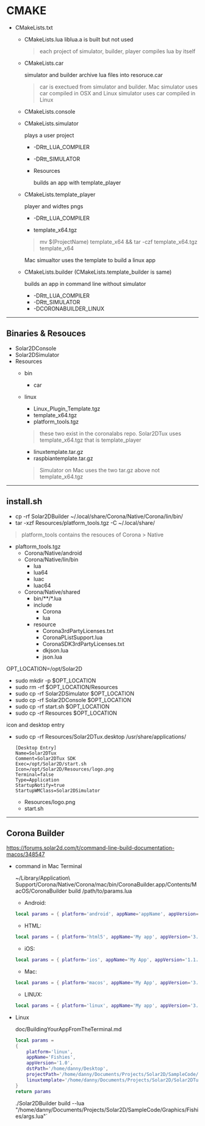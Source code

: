 # CMAKE

* CMakeLists.txt
	* CMakeLists.lua
		liblua.a is built but not used
		
		> each project of simulator, builder, player compiles lua by itself

	* CMakeLists.car

		simulator and builder archive lua files into resoruce.car

		> car is exectued from simulator and builder. Mac simulator uses car compiled in OSX and Linux simulator uses car compiled in Linux

	* CMakeLists.console
 
	* CMakeLists.simulator

		plays a user project

		* -DRtt_LUA_COMPILER
		* -DRtt_SIMULATOR
		* Resources

			builds an app with template_player

	* CMakeLists.template_player

		player and widtes pngs

		* -DRtt_LUA_COMPILER

		* 	template_x64.tgz

		> mv $(ProjectName) template_x64 && tar -czf template_x64.tgz template_x64

		Mac simualtor uses the template to build a linux app

	* CMakeLists.builder (CMakeLists.template_builder is same)

		builds an app in command line without simulator

		* -DRtt_LUA_COMPILER
		* -DRtt_SIMULATOR
		* -DCORONABUILDER_LINUX

---
## Binaries & Resouces

* Solar2DConsole
* Solar2DSimulator
* Resources
	* bin
		* car
	* linux
		* Linux_Plugin_Template.tgz
		* template_x64.tgz
		* platform_tools.tgz

		> these two exist in the coronalabs repo. Solar2DTux uses template_x64.tgz that is template_player

		* linuxtemplate.tar.gz 
		* raspbiantemplate.tar.gz

		> Simulator on Mac uses the two tar.gz above not template_x64.tgz
---
## install.sh 

* cp -rf Solar2DBuilder ~/.local/share/Corona/Native/Corona/lin/bin/
* tar -xzf Resources/platform_tools.tgz -C ~/.local/share/


> platform_tools contains the resouces of Corona > Native

* plaftorm_tools.tgz
	* Corona/Native/android
	* Corona/Native/lin/bin
		* lua
		* lua64
		* luac
		* luac64
	* Corona/Native/shared
		* bin/**/*.lua
		* include
			* Corona
			* lua
		* resource
			* Corona3rdPartyLicenses.txt
			* CoronaPListSupport.lua
			* CoronaSDK3rdPartyLicenses.txt
			* dkjson.lua
			* json.lua			


OPT_LOCATION=/opt/Solar2D

* sudo mkdir -p $OPT_LOCATION
* sudo rm -rf $OPT_LOCATION/Resources
* sudo cp -rf Solar2DSimulator $OPT_LOCATION
* sudo cp -rf Solar2DConsole $OPT_LOCATION
* sudo cp -rf start.sh $OPT_LOCATION
* sudo cp -rf Resources $OPT_LOCATION

icon and desktop entry

* sudo cp -rf Resources/Solar2DTux.desktop /usr/share/applications/

	```
	[Desktop Entry]
	Name=Solar2DTux
	Comment=Solar2DTux SDK
	Exec=/opt/Solar2D/start.sh
	Icon=/opt/Solar2D/Resources/logo.png
	Terminal=false
	Type=Application
	StartupNotify=true
	StartupWMClass=Solar2DSimulator
	```

	* Resources/logo.png
	* start.sh

----
## Corona Builder

https://forums.solar2d.com/t/command-line-build-documentation-macos/348547

* command in Mac Terminal

	~/Library/Application\ Support/Corona/Native/Corona/mac/bin/CoronaBuilder.app/Contents/MacOS/CoronaBuilder build /path/to/params.lua
	
	* Android:

	```lua
	local params = { platform='android', appName='appName', appVersion='1.1.2', certificatePath = 'path\_to\_keystore', keystorePassword = '\*\*\*\*\*', keystoreAlias = 'alias', keystoreAliasPassword = '\*\*\*\*\*\*', androidVersionCode = '3', dstPath='/path/to/destination/folder', projectPath='/path/to/project/folder', androidAppPackage='com.example.myapp', androidStore = 'none' } return params
	```

	* HTML:

	```lua
	local params = { platform='html5', appName='My app', appVersion='3.2.1', dstPath='/path/to/destination/folder', projectPath='/path/to/project/folder', includeStandardResources = 'true', } return params
	```

	* iOS:

	```lua
	local params = { platform='ios', appName='My App', appVersion='1.1.1', certificatePath = '/path/to/certificate/myapp.mobileprovision', dstPath='/path/to/destination/folder', projectPath='/path/to/project/folder', } return params
	```

	* Mac:

	```lua
	local params = { platform='macos', appName='My App', appVersion='3.2.1', certificatePath = '/path/to/certificate/myapp.mobileprovision', dstPath='/path/to/destination/folder', projectPath='path/to/project/folder', } return params
	```

	* LINUX: 

	```lua
	local params = { platform='linux', appName='My app', appVersion='3.2.1', dstPath='/path/to/destination/folder', projectPath='/path/to/project/folder', includeStandardResources = 'true', } return params
	```

* Linux

	doc/BuildingYourAppFromTheTerminal.md

	```lua
	local params =
	{
		platform='linux',
		appName='Fishies',
		appVersion='1.0',
		dstPath='/home/danny/Desktop',
		projectPath='/home/danny/Documents/Projects/Solar2D/SampleCode/Graphics/Fishies',
		linuxtemplate='/home/danny/Documents/Projects/Solar2D/Solar2DTux/platform/linux/Solar2DSimulator/Resources/template_x64.tgz',
	}
	return params
	```

	./Solar2DBuilder build --lua "/home/danny/Documents/Projects/Solar2D/SampleCode/Graphics/Fishies/args.lua"`

